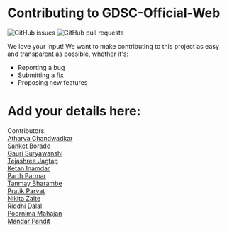 # Contributing to GDSC-Official-Web

![GitHub issues](https://img.shields.io/github/issues/GDSC-GES-COENGG/GDSC-Official-Web?color=%2300f00)
![GitHub pull requests](https://img.shields.io/github/issues-pr/GDSC-GES-COENGG/GDSC-Official-Web?color=%2300f00)

We love your input! We want to make contributing to this project as easy and transparent as possible, whether it's:
- Reporting a bug
- Submitting a fix
- Proposing new features

# Add your details here:

Contributors:
<br>[Atharva Chandwadkar](https://github.com/atharva21-stack)
<br>[Sanket Borade](https://github.com/Sanket1308)
<br>[Gauri Suryawanshi](https://github.com/Gauri-Suryawanshi)
<br>[Tejashree Jagtap](https://github.com/Tejashree198)
<br>[Ketan Inamdar](https://github.com/inamdarketan)
<br>[Parth Parmar](https://github.com/parth2312)
<br>[Tanmay Bharambe](https://github.com/bharambetr2002)
<br>[Pratik Parvat](https://github.com/Pratikparvat)
<br>[Nikita Zalte](https://github.com/Nikita6118)
<br>[Riddhi Dalal](https://github.com/daisy2748)
<br>[Poornima Mahajan](https://github.com/Poornima164)
<br>[Mandar Pandit](https://github.com/Leo212003)



